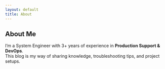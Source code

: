 ```yaml
---
layout: default
title: About
---
```


## About Me

I’m a System Engineer with 3+ years of experience in **Production Support & DevOps**.  
This blog is my way of sharing knowledge, troubleshooting tips, and project setups.
